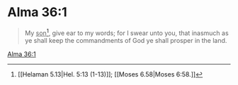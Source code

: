 # Alma 36:1

> My <u>son</u>[^a], give ear to my words; for I swear unto you, that inasmuch as ye shall keep the commandments of God ye shall prosper in the land.

[Alma 36:1](https://www.churchofjesuschrist.org/study/scriptures/bofm/alma/36?lang=eng&id=p1#p1)


[^a]: [[Helaman 5.13|Hel. 5:13 (1-13)]]; [[Moses 6.58|Moses 6:58.]]
